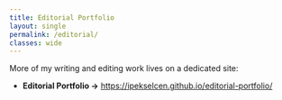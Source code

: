 ```yaml
---
title: Editorial Portfolio
layout: single
permalink: /editorial/
classes: wide 
---
```


More of my writing and editing work lives on a dedicated site:

- **Editorial Portfolio →** <https://ipekselcen.github.io/editorial-portfolio/>
